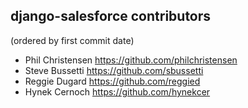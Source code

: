 django-salesforce contributors
------------------------------
(ordered by first commit date)

* Phil Christensen <https://github.com/philchristensen>
* Steve Bussetti <https://github.com/sbussetti>
* Reggie Dugard <https://github.com/reggied>
* Hynek Cernoch <https://github.com/hynekcer>
